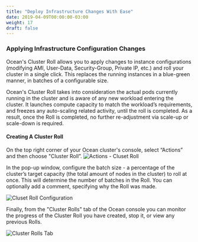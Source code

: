 ```yaml
---
title: "Deploy Infrastructure Changes With Ease"
date: 2019-04-09T00:00:00-03:00
weight: 17
draft: false
---
```


### Applying Infrastructure Configuration Changes
Ocean's Cluster Roll allows you to apply changes to instance configurations (modifying AMI, User-Data, Security-Group, Private IP, etc.) and roll your cluster in a single click. This replaces the running instances in a blue-green manner, in batches of a configurable size. 

Ocean's Cluster Roll takes into consideration the actual pods currently running in the cluster and is aware of any new workload entering the cluster. It launches compute capacity to match the workload’s requirements, and freezes any auto-scaling related activity, until the roll is completed. As a result, once the Roll is completed, no further re-adjustment via scale-up or scale-down is required. 

#### Creating A Cluster Roll
On the top right corner of your Ocean cluster's console, select “Actions” and then choose  "Cluster Roll”.
![Actions - Cluset Roll](/images/ocean/actions_cluster_roll.png)

In the pop-up window, configure the batch size - a percentage of the cluster’s target capacity (the total amount of nodes in the cluster) to roll at once. This will determine the number of batches in the Roll. You can optionally add a comment, specifying why the Roll was made.

![Cluset Roll Configuration](/images/ocean/cluster_roll_configuration.png)

Finally, from the "Cluster Rolls" tab of the Ocean console you can monitor the progress of the Cluster Roll you have created, stop it, or view any previous Rolls.

![Cluster Rolls Tab](/images/ocean/cluster_roll_tab.png)